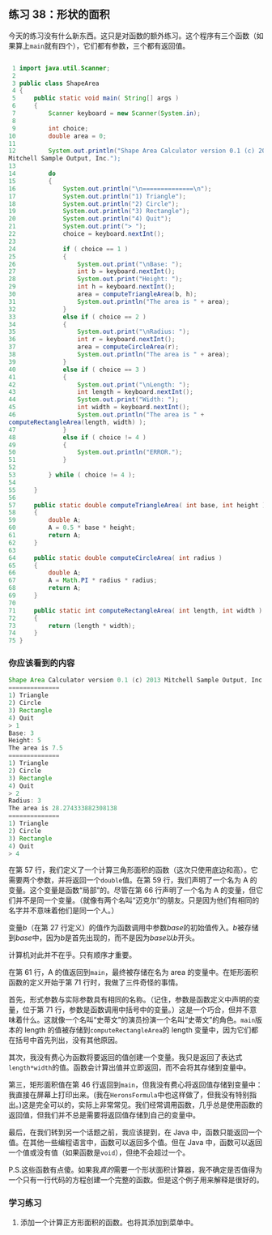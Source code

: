 ## 练习 38：形状的面积

今天的练习没有什么新东西。这只是对函数的额外练习。这个程序有三个函数（如果算上`main`就有四个），它们都有参数，三个都有返回值。

```java

 1 import java.util.Scanner;
 2 
 3 public class ShapeArea
 4 {
 5     public static void main( String[] args )
 6     {
 7         Scanner keyboard = new Scanner(System.in);
 8 
 9         int choice;
10         double area = 0;
11 
12         System.out.println("Shape Area Calculator version 0.1 (c) 2013 
Mitchell Sample Output, Inc.");
13 
14         do
15         {
16             System.out.println("\n­=­=­=­=­=­=­=­=­=­=­=­=­=­=­\n");
17             System.out.println("1) Triangle");
18             System.out.println("2) Circle");
19             System.out.println("3) Rectangle");
20             System.out.println("4) Quit");
21             System.out.print("> ");
22             choice = keyboard.nextInt();
23 
24             if ( choice == 1 )
25             {
26                 System.out.print("\nBase: ");
27                 int b = keyboard.nextInt();
28                 System.out.print("Height: ");
29                 int h = keyboard.nextInt();
30                 area = computeTriangleArea(b, h);
31                 System.out.println("The area is " + area);
32             }
33             else if ( choice == 2 )
34             {
35                 System.out.print("\nRadius: ");
36                 int r = keyboard.nextInt();
37                 area = computeCircleArea(r);
38                 System.out.println("The area is " + area);
39             }
40             else if ( choice == 3 )
41             {
42                 System.out.print("\nLength: ");
43                 int length = keyboard.nextInt();
44                 System.out.print("Width: ");
45                 int width = keyboard.nextInt();
46                 System.out.println("The area is " + 
computeRectangleArea(length, width) );
47             }
48             else if ( choice != 4 )
49             {
50                 System.out.println("ERROR.");
51             }
52 
53         } while ( choice != 4 );
54 
55     }
56 
57     public static double computeTriangleArea( int base, int height )
58     {
59         double A;
60         A = 0.5 * base * height;
61         return A;
62     }
63 
64     public static double computeCircleArea( int radius )
65     {
66         double A;
67         A = Math.PI * radius * radius;
68         return A;
69     }
70 
71     public static int computeRectangleArea( int length, int width )
72     {
73         return (length * width);
74     }
75 }
```

### 你应该看到的内容

```java
Shape Area Calculator version 0.1 (c) 2013 Mitchell Sample Output, Inc.
­=­=­=­=­=­=­=­=­=­=­=­=­=­=­
1) Triangle
2) Circle
3) Rectangle
4) Quit
> 1
Base: 3
Height: 5
The area is 7.5
­=­=­=­=­=­=­=­=­=­=­=­=­=­=­
1) Triangle
2) Circle
3) Rectangle
4) Quit
> 2
Radius: 3
The area is 28.274333882308138
­=­=­=­=­=­=­=­=­=­=­=­=­=­=­
1) Triangle
2) Circle
3) Rectangle
4) Quit
> 4
```

在第 57 行，我们定义了一个计算三角形面积的函数（这次只使用底边和高）。它需要两个参数，并将返回一个`double`值。在第 59 行，我们声明了一个名为 A 的变量。这个变量是函数“局部”的。尽管在第 66 行声明了一个名为 A 的变量，但它们并不是同一个变量。（就像有两个名叫“迈克尔”的朋友。只是因为他们有相同的名字并不意味着他们是同一个人。）

变量*b*（在第 27 行定义）的值作为函数调用中参数*base*的初始值传入。*b*被存储到*base*中，因为*b*是首先出现的，而不是因为*base*以*b*开头。

计算机对此并不在乎。只有顺序才重要。

在第 61 行，A 的值返回到`main`，最终被存储在名为 area 的变量中。在矩形面积函数的定义开始于第 71 行时，我做了三件奇怪的事情。

首先，形式参数与实际参数具有相同的名称。（记住，参数是函数定义中声明的变量，位于第 71 行，参数是函数调用中括号中的变量。）这是一个巧合，但并不意味着什么。这就像一个名叫“史蒂文”的演员扮演一个名叫“史蒂文”的角色。`main`版本的 length 的值被存储到`computeRectangleArea`的 length 变量中，因为它们都在括号中首先列出，没有其他原因。

其次，我没有费心为函数将要返回的值创建一个变量。我只是返回了表达式`length*width`的值。函数会计算出值并立即返回，而不会将其存储到变量中。

第三，矩形面积值在第 46 行返回到`main`，但我没有费心将返回值存储到变量中：我直接在屏幕上打印出来。(我在`HeronsFormula`中也这样做了，但我没有特别指出。)这是完全可以的，实际上非常常见。我们经常调用函数，几乎总是使用函数的返回值，但我们并不总是需要将返回值存储到自己的变量中。

最后，在我们转到另一个话题之前，我应该提到，在 Java 中，函数只能返回一个值。在其他一些编程语言中，函数可以返回多个值。但在 Java 中，函数可以返回一个值或没有值（如果函数是`void`），但绝不会超过一个。

P.S.这些函数有点傻。如果我*真的*需要一个形状面积计算器，我不确定是否值得为一个只有一行代码的方程创建一个完整的函数。但是这个例子用来解释是很好的。

### 学习练习

1. 添加一个计算正方形面积的函数。也将其添加到菜单中。

